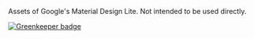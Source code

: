 Assets of Google's Material Design Lite. Not intended to be used directly.

[![Greenkeeper badge](https://badges.greenkeeper.io/Zodiase/meteor-mdl-assets.svg)](https://greenkeeper.io/)